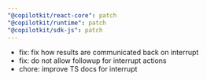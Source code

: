 ```yaml
---
"@copilotkit/react-core": patch
"@copilotkit/runtime": patch
"@copilotkit/sdk-js": patch
---
```


- fix: fix how results are communicated back on interrupt
- fix: do not allow followup for interrupt actions
- chore: improve TS docs for interrupt
